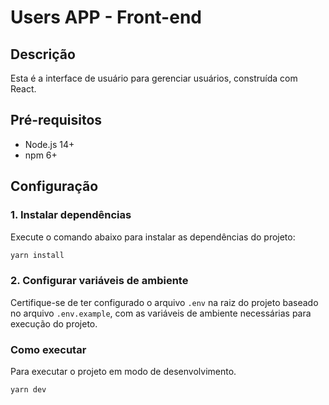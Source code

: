 # Users APP - Front-end

## Descrição

Esta é a interface de usuário para gerenciar usuários, construída com React.

## Pré-requisitos

- Node.js 14+
- npm 6+

## Configuração

### 1. Instalar dependências

Execute o comando abaixo para instalar as dependências do projeto:

```sh
yarn install
```

### 2. Configurar variáveis de ambiente

Certifique-se de ter configurado o arquivo `.env` na raiz do projeto baseado no arquivo `.env.example`, com as variáveis de ambiente necessárias para execução do projeto.

### Como executar

Para executar o projeto em modo de desenvolvimento.

```sh
yarn dev
```

